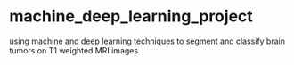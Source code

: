# machine_deep_learning_project
using machine and deep learning techniques to segment and classify brain tumors on T1 weighted MRI images
